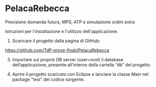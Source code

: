 # PelacaRebecca

Previsione domanda futura, MPS, ATP e simulazione ordini extra

Istruzioni per l'installazione e l'utilizzo dell'applicazione.

1) Scaricare il progetto dalla pagina di GitHub:
  
  https://github.com/TdP-prove-finali/PelacaRebecca

3) Importare sul proprio DB server (user=root) il database dell’applicazione, 
presente all’interno della cartella “db” del progetto.

3) Aprire il progetto scaricato con Eclipse e 
lanciare la classe Main nel package "tesi" del codice sorgente.
